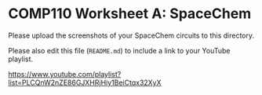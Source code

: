 # COMP110 Worksheet A: SpaceChem

Please upload the screenshots of your SpaceChem circuits to this directory.

Please also edit this file (`README.md`) to include a link to your YouTube playlist.

https://www.youtube.com/playlist?list=PLCQnW2nZE86GJXHRjHiy1BeiCtqx32XyX
